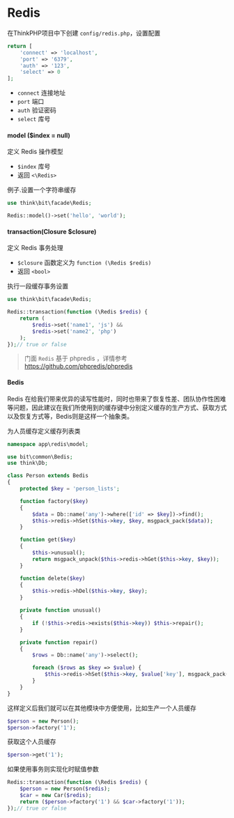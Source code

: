 # Redis

在ThinkPHP项目中下创建 `config/redis.php`，设置配置

```php
return [
    'connect' => 'localhost',
    'port' => '6379',
    'auth' => '123',
    'select' => 0
];
```

- `connect` 连接地址
- `port` 端口
- `auth` 验证密码
- `select` 库号

#### model ($index = null)

定义 Redis 操作模型

- `$index` 库号
- 返回 `<\Redis>`

例子.设置一个字符串缓存

```php
use think\bit\facade\Redis;

Redis::model()->set('hello', 'world');
```

#### transaction(Closure $closure)

定义 Redis 事务处理

- `$closure` 函数定义为 `function (\Redis $redis)`
- 返回 `<bool>`

执行一段缓存事务设置

```php
use think\bit\facade\Redis;

Redis::transaction(function (\Redis $redis) {
    return (
        $redis->set('name1', 'js') &&
        $redis->set('name2', 'php')
    );
});// true or false
```

> 门面 `Redis` 基于 phpredis ，详情参考 https://github.com/phpredis/phpredis

#### Bedis

Redis 在给我们带来优异的读写性能时，同时也带来了恢复性差、团队协作性困难等问题，因此建议在我们所使用到的缓存键中分别定义缓存的生产方式、获取方式以及恢复方式等，Bedis则是这样一个抽象类。

为人员缓存定义缓存列表类

```php
namespace app\redis\model;

use bit\common\Bedis;
use think\Db;

class Person extends Bedis
{
    protected $key = 'person_lists';

    function factory($key)
    {
        $data = Db::name('any')->where(['id' => $key])->find();
        $this->redis->hSet($this->key, $key, msgpack_pack($data));
    }

    function get($key)
    {
        $this->unusual();
        return msgpack_unpack($this->redis->hGet($this->key, $key));
    }

    function delete($key)
    {
        $this->redis->hDel($this->key, $key);
    }

    private function unusual()
    {
        if (!$this->redis->exists($this->key)) $this->repair();
    }

    private function repair()
    {
        $rows = Db::name('any')->select();

        foreach ($rows as $key => $value) {
            $this->redis->hSet($this->key, $value['key'], msgpack_pack($value));
        }
    }
}
```

这样定义后我们就可以在其他模块中方便使用，比如生产一个人员缓存

```php
$person = new Person();
$person->factory('1');
```

获取这个人员缓存

```php
$person->get('1');
```

如果使用事务则实现化时赋值参数

```php
Redis::transaction(function (\Redis $redis) {
    $person = new Person($redis);
    $car = new Car($redis);
    return ($person->factory('1') && $car->factory('1'));
});// true or false
```